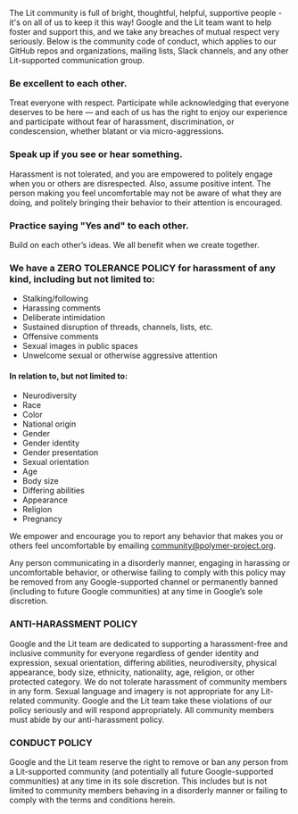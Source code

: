 The Lit community is full of bright, thoughtful, helpful, supportive people - it's on all of us to keep it this way! Google and the Lit team want to help foster and support this, and we take any breaches of mutual respect very seriously. Below is the community code of conduct, which applies to our GitHub repos and organizations, mailing lists, Slack channels, and any other Lit-supported communication group.

### Be excellent to each other.

Treat everyone with respect. Participate while acknowledging that everyone deserves to be here — and each of us has the right to enjoy our experience and participate without fear of harassment, discrimination, or condescension, whether blatant or via micro-aggressions.

### Speak up if you see or hear something.

Harassment is not tolerated, and you are empowered to politely engage when you or others are disrespected. Also, assume positive intent. The person making you feel uncomfortable may not be aware of what they are doing, and politely bringing their behavior to their attention is encouraged.

### Practice saying "Yes and" to each other.

Build on each other’s ideas. We all benefit when we create together.

### We have a ZERO TOLERANCE POLICY for harassment of any kind, including but not limited to:

- Stalking/following
- Harassing comments
- Deliberate intimidation
- Sustained disruption of threads, channels, lists, etc.
- Offensive comments
- Sexual images in public spaces
- Unwelcome sexual or otherwise aggressive attention

#### In relation to, but not limited to:

- Neurodiversity
- Race
- Color
- National origin
- Gender
- Gender identity
- Gender presentation
- Sexual orientation
- Age
- Body size
- Differing abilities
- Appearance
- Religion
- Pregnancy

We empower and encourage you to report any behavior that makes you or others feel uncomfortable by emailing community@polymer-project.org.

Any person communicating in a disorderly manner, engaging in harassing or uncomfortable behavior, or otherwise failing to comply with this policy may be removed from any Google-supported channel or permanently banned (including to future Google communities) at any time in Google’s sole discretion.

### ANTI-HARASSMENT POLICY

Google and the Lit team are dedicated to supporting a harassment-free and inclusive community for everyone regardless of gender identity and expression, sexual orientation, differing abilities, neurodiversity, physical appearance, body size, ethnicity, nationality, age, religion, or other protected category. We do not tolerate harassment of community members in any form. Sexual language and imagery is not appropriate for any Lit-related community. Google and the Lit team take these violations of our policy seriously and will respond appropriately. All community members must abide by our anti-harassment policy.

### CONDUCT POLICY

Google and the Lit team reserve the right to remove or ban any person from a Lit-supported community (and potentially all future Google-supported communities) at any time in its sole discretion. This includes but is not limited to community members behaving in a disorderly manner or failing to comply with the terms and conditions herein.
